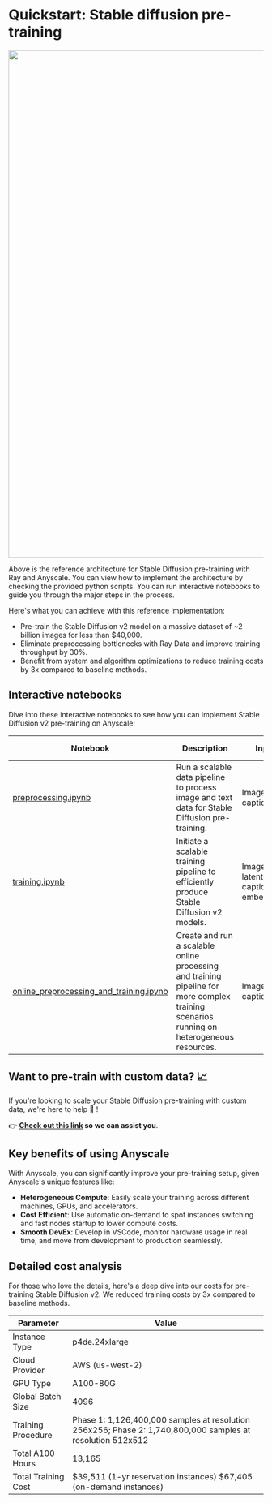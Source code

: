 # Quickstart: Stable diffusion pre-training

<img src="https://anyscale-materials.s3.us-west-2.amazonaws.com/stable-diffusion/end_to_end_architecture_v6.jpeg" width="1000px">

Above is the reference architecture for Stable Diffusion pre-training with Ray and Anyscale. You can view how to implement the architecture by checking the provided python scripts. You can run interactive notebooks to guide you through the major steps in the process.

Here's what you can achieve with this reference implementation:

* Pre-train the Stable Diffusion v2 model on a massive dataset of ~2 billion images for less than $40,000.
* Eliminate preprocessing bottlenecks with Ray Data and improve training throughput by 30%.
* Benefit from system and algorithm optimizations to reduce training costs by 3x compared to baseline methods.

## Interactive notebooks

Dive into these interactive notebooks to see how you can implement Stable Diffusion v2 pre-training on Anyscale:

| Notebook | Description | Input | Output | Time to Run |
| --- | --- | --- | --- | --- |
| [preprocessing.ipynb](./preprocessing.ipynb) | Run a scalable data pipeline to process image and text data for Stable Diffusion pre-training. | Image and caption data | Image latents and caption embeddings  | 🕙 5 minutes |
| [training.ipynb](./training.ipynb) | Initiate a scalable training pipeline to efficiently produce Stable Diffusion v2 models. | Image latents and caption embeddings | Trained model | 🕙 5 minutes|
| [online_preprocessing_and_training.ipynb](./online_preprocessing_and_training.ipynb) | Create and run a scalable online processing and training pipeline for more complex training scenarios running on heterogeneous resources. | Image and caption data | Trained model | 🕙 5 minutes


## Want to pre-train with custom data? 📈

If you're looking to scale your Stable Diffusion pre-training with custom data, we're here to help 🙌 !

👉 **[Check out this link](https://forms.gle/9aDkqAqobBctxxMa8) so we can assist you**.

## Key benefits of using Anyscale

With Anyscale, you can significantly improve your pre-training setup, given Anyscale's unique features like:

* **Heterogeneous Compute**: Easily scale your training across different machines, GPUs, and accelerators.
* **Cost Efficient**: Use automatic on-demand to spot instances switching and fast nodes startup to lower compute costs.
* **Smooth DevEx**: Develop in VSCode, monitor hardware usage in real time, and move from development to production seamlessly.

## Detailed cost analysis

For those who love the details, here's a deep dive into our costs for pre-training Stable Diffusion v2. We reduced training costs by 3x compared to baseline methods.

| Parameter | Value |
| --- | --- |
| Instance Type | p4de.24xlarge |
| Cloud Provider | AWS (us-west-2) |
| GPU Type | A100-80G |
| Global Batch Size | 4096 |
| Training Procedure | Phase 1: 1,126,400,000 samples at resolution 256x256; Phase 2: 1,740,800,000 samples at resolution 512x512 |
| Total A100 Hours | 13,165 |
| Total Training Cost | $39,511 (1-yr reservation instances) $67,405 (on-demand instances) |
